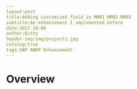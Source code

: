 ```yaml
---
layout:post                  
title:Adding customized field in MM01 MM02 MM03            
subtitle:An enhancement I implemented before
date:2017-10-06             
author:Kitty                     
header-img:img/project1.jpg   
catalog:true                      
tags:SAP ABAP Enhancement
---
```


# Overview

